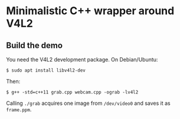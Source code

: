 Minimalistic C++ wrapper around V4L2
====================================

Build the demo
--------------

You need the V4L2 development package. On Debian/Ubuntu:
```
$ sudo apt install libv4l2-dev
```

Then:
```
$ g++ -std=c++11 grab.cpp webcam.cpp -ograb -lv4l2
```

Calling `./grab` acquires one image from `/dev/video0` and saves it as
`frame.ppm`.


